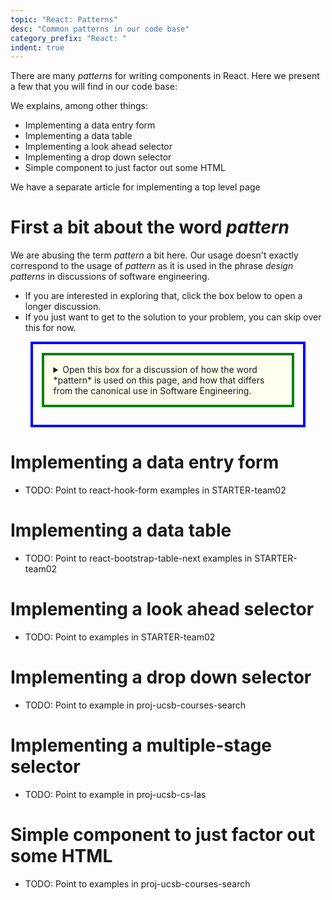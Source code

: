 ```yaml
---
topic: "React: Patterns"
desc: "Common patterns in our code base"
category_prefix: "React: "
indent: true
---
```


<style>


summary { 
   border: 4px solid green;
   padding: 1em;
   background-color: #ffe;
   margin-bottom: 1em;
}

details { 
  margin-top: 1em;
  margin-bottom: 1em;
  margin-left: auto;
  margin-right: auto;
  width: 80%;
  border: 4px solid blue;
  padding: 1em;
}


</style>

There are many *patterns* for writing components in React.   Here we present a few that you will find in our
code base:

We explains, among other things:
* Implementing a data entry form
* Implementing a data table
* Implementing a look ahead selector
* Implementing a drop down selector
* Simple component to just factor out some HTML

We have a separate article for implementing a top level page

# First a bit about the word *pattern*

We are abusing the term *pattern* a bit here.  Our usage doesn't exactly correspond to the usage of *pattern*
as it is used in the phrase *design patterns* in discussions of software engineering.

* If you are interested in exploring that, click the box below to open a longer discussion.  
* If you just want to get to the solution to your problem, you can skip over this for now.

<details>
<summary>
Open this box for a discussion of how the word *pattern* is used on this page, 
and how that differs from the canonical use in Software Engineering.
</summary>

According to Wikipedia, in Software Engineering, a *pattern* is:

> ...a general, reusable solution to a commonly occurring problem within a given context in software design. 
> It is not a finished design that can be transformed directly into source or machine code. 
> Rather, it is a description or template for how to solve a problem that can be used 
> in many different situations. Design patterns are formalized best practices that the programmer
>  can use to solve common problems when designing an application or system.

Examples of *design patterns* in Software Engineering include:
* Visitor Pattern
* Model-View-Controller Pattern
* Decorator Pattern
* Facade Pattern
* etc.

What we describe here doesn't correspond precisely to this formal definition of software design *pattern*, though it
does share some things in common:
* We do describe "commonly occuring problems" that occur in a given context (namely our Spring/React architecture)
* We do present examples of how to approach those problems, including sample code.

What this does *not* have in common with the usual accepted definition of pattern:
* Traditionally, patterns are usually described at a very high level of abstraction.  That's not what we do here.
* Instead, we provide specific examples of code to solve an instance of the problem, along with general advice of
  how to adapt the solution to your specific needs.
* Typically by the time something gets the name *design pattern*, it has been:
  - observed "in the wild" in many projects
  - has been implemented in multiple programming languages
  - is understood to be a "good practice", i.e. it has particular known advantages (and possibly pitfalls as well.)

</details>

# Implementing a data entry form

* TODO: Point to react-hook-form examples in STARTER-team02

# Implementing a data table

* TODO: Point to react-bootstrap-table-next examples in STARTER-team02

# Implementing a look ahead selector

* TODO: Point to examples in STARTER-team02

# Implementing a drop down selector

* TODO: Point to example in proj-ucsb-courses-search

# Implementing a multiple-stage selector

* TODO: Point to example in proj-ucsb-cs-las

# Simple component to just factor out some HTML

* TODO: Point to examples in proj-ucsb-courses-search


